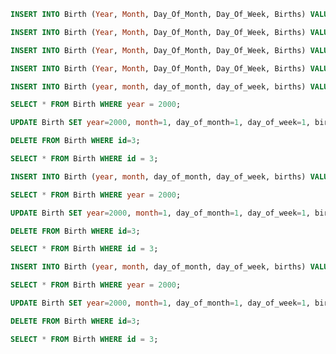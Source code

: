 ```sql
INSERT INTO Birth (Year, Month, Day_Of_Month, Day_Of_Week, Births) VALUES ( 2000, 1, 1, 6, 9083);
```

```sql
INSERT INTO Birth (Year, Month, Day_Of_Month, Day_Of_Week, Births) VALUES ( 2000, 1, 1, 6, 9083);
```

```sql
INSERT INTO Birth (Year, Month, Day_Of_Month, Day_Of_Week, Births) VALUES ( 2000, 1, 1, 6, 9083);
```

```sql
INSERT INTO Birth (Year, Month, Day_Of_Month, Day_Of_Week, Births) VALUES ( 2000, 1, 1, 6, 9083);
```

```sql
INSERT INTO Birth (year, month, day_of_month, day_of_week, births) VALUES ( 2000, 1, 1, 6, 9083);
```

```sql
SELECT * FROM Birth WHERE year = 2000;
```

```sql
UPDATE Birth SET year=2000, month=1, day_of_month=1, day_of_week=1, births=9083 WHERE id=1;
```

```sql
DELETE FROM Birth WHERE id=3;
```

```sql
SELECT * FROM Birth WHERE id = 3;
```

```sql
INSERT INTO Birth (year, month, day_of_month, day_of_week, births) VALUES ( 2000, 1, 1, 6, 9083);
```

```sql
SELECT * FROM Birth WHERE year = 2000;
```

```sql
UPDATE Birth SET year=2000, month=1, day_of_month=1, day_of_week=1, births=9083 WHERE id=1;
```

```sql
DELETE FROM Birth WHERE id=3;
```

```sql
SELECT * FROM Birth WHERE id = 3;
```

```sql
INSERT INTO Birth (year, month, day_of_month, day_of_week, births) VALUES ( 2000, 1, 1, 6, 9083);
```

```sql
SELECT * FROM Birth WHERE year = 2000;
```

```sql
UPDATE Birth SET year=2000, month=1, day_of_month=1, day_of_week=1, births=9083 WHERE id=1;
```

```sql
DELETE FROM Birth WHERE id=3;
```

```sql
SELECT * FROM Birth WHERE id = 3;
```

